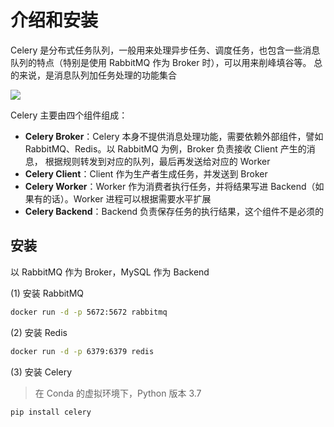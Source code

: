 # 介绍和安装

Celery 是分布式任务队列，一般用来处理异步任务、调度任务，也包含一些消息队列的特点（特别是使用 RabbitMQ 作为 Broker 时），可以用来削峰填谷等。
总的来说，是消息队列加任务处理的功能集合

![](https://raw.githubusercontent.com/hsxhr-10/Notes/master/image/pythonwebcelery-1.png)

Celery 主要由四个组件组成：

- **Celery Broker**：Celery 本身不提供消息处理功能，需要依赖外部组件，譬如 RabbitMQ、Redis。以 RabbitMQ 为例，Broker 负责接收 Client 产生的消息，
  根据规则转发到对应的队列，最后再发送给对应的 Worker
- **Celery Client**：Client 作为生产者生成任务，并发送到 Broker
- **Celery Worker**：Worker 作为消费者执行任务，并将结果写进 Backend（如果有的话）。Worker 进程可以根据需要水平扩展
- **Celery Backend**：Backend 负责保存任务的执行结果，这个组件不是必须的

## 安装

以 RabbitMQ 作为 Broker，MySQL 作为 Backend

(1) 安装 RabbitMQ

```BASH
docker run -d -p 5672:5672 rabbitmq
```

(2) 安装 Redis

```BASH
docker run -d -p 6379:6379 redis
```

(3) 安装 Celery

> 在 Conda 的虚拟环境下，Python 版本 3.7

```BASH
pip install celery
```
